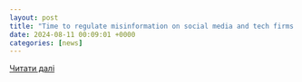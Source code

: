 ```yaml
---
layout: post
title: "Time to regulate misinformation on social media and tech firms must step up - Record View - Daily Record"
date: 2024-08-11 00:09:01 +0000
categories: [news]
---
```


[Читати далі](https://www.dailyrecord.co.uk/news/scottish-news/social-media-can-no-longer-33434741)
